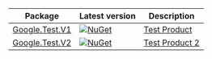 | Package | Latest version | Description |
|---------|----------------|-------------|
| [Google.Test.V1](https://googleapis.dev/dotnet/Google.Test.V1/latest) | [![NuGet](https://img.shields.io/nuget/v/Google.Test.V1)](https://nuget.org/packages/Google.Test.V1) | [Test Product](https://google.com) |
| [Google.Test.V2](https://googleapis.dev/dotnet/Google.Test.V2/latest) | [![NuGet](https://img.shields.io/nuget/v/Google.Test.V2)](https://nuget.org/packages/Google.Test.V2) | [Test Product 2](https://google.com) |
